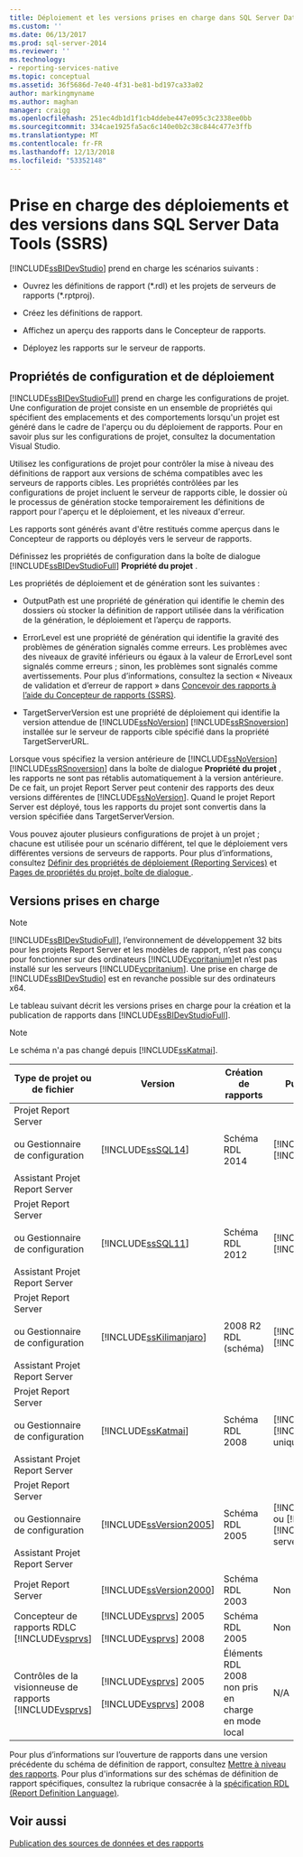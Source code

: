 ```yaml
---
title: Déploiement et les versions prises en charge dans SQL Server Data Tools (SSRS) | Microsoft Docs
ms.custom: ''
ms.date: 06/13/2017
ms.prod: sql-server-2014
ms.reviewer: ''
ms.technology:
- reporting-services-native
ms.topic: conceptual
ms.assetid: 36f5686d-7e40-4f31-be81-bd197ca33a02
author: markingmyname
ms.author: maghan
manager: craigg
ms.openlocfilehash: 251ec4db1d1f1cb4ddebe447e095c3c2338ee0bb
ms.sourcegitcommit: 334cae1925fa5ac6c140e0b2c38c844c477e3ffb
ms.translationtype: MT
ms.contentlocale: fr-FR
ms.lasthandoff: 12/13/2018
ms.locfileid: "53352148"
---
```

# <a name="deployment-and-version-support-in-sql-server-data-tools-ssrs"></a>Prise en charge des déploiements et des versions dans SQL Server Data Tools (SSRS)
  [!INCLUDE[ssBIDevStudio](../../includes/ssbidevstudio-md.md)] prend en charge les scénarios suivants :  
  
-   Ouvrez les définitions de rapport (*.rdl) et les projets de serveurs de rapports (\*.rptproj).  
  
-   Créez les définitions de rapport.  
  
-   Affichez un aperçu des rapports dans le Concepteur de rapports.  
  
-   Déployez les rapports sur le serveur de rapports.  
  
##  <a name="bkmk_ConfigurationandDeploymentProperties"></a> Propriétés de configuration et de déploiement  
 [!INCLUDE[ssBIDevStudioFull](../../includes/ssbidevstudiofull-md.md)] prend en charge les configurations de projet. Une configuration de projet consiste en un ensemble de propriétés qui spécifient des emplacements et des comportements lorsqu'un projet est généré dans le cadre de l'aperçu ou du déploiement de rapports. Pour en savoir plus sur les configurations de projet, consultez la documentation Visual Studio.  
  
 Utilisez les configurations de projet pour contrôler la mise à niveau des définitions de rapport aux versions de schéma compatibles avec les serveurs de rapports cibles. Les propriétés contrôlées par les configurations de projet incluent le serveur de rapports cible, le dossier où le processus de génération stocke temporairement les définitions de rapport pour l'aperçu et le déploiement, et les niveaux d'erreur.  
  
 Les rapports sont générés avant d'être restitués comme aperçus dans le Concepteur de rapports ou déployés vers le serveur de rapports.  
  
 Définissez les propriétés de configuration dans la boîte de dialogue [!INCLUDE[ssBIDevStudioFull](../../includes/ssbidevstudiofull-md.md)] **Propriété du projet** .  
  
 Les propriétés de déploiement et de génération sont les suivantes :  
  
-   OutputPath est une propriété de génération qui identifie le chemin des dossiers où stocker la définition de rapport utilisée dans la vérification de la génération, le déploiement et l’aperçu de rapports.  
  
-   ErrorLevel est une propriété de génération qui identifie la gravité des problèmes de génération signalés comme erreurs. Les problèmes avec des niveaux de gravité inférieurs ou égaux à la valeur de ErrorLevel sont signalés comme erreurs ; sinon, les problèmes sont signalés comme avertissements. Pour plus d’informations, consultez la section « Niveaux de validation et d’erreur de rapport » dans [Concevoir des rapports à l’aide du Concepteur de rapports &#40;SSRS&#41;](design-reporting-services-paginated-reports-with-report-designer-ssrs.md).  
  
-   TargetServerVersion est une propriété de déploiement qui identifie la version attendue de [!INCLUDE[ssNoVersion](../../includes/ssnoversion-md.md)] [!INCLUDE[ssRSnoversion](../../includes/ssrsnoversion-md.md)] installée sur le serveur de rapports cible spécifié dans la propriété TargetServerURL.  
  
 Lorsque vous spécifiez la version antérieure de [!INCLUDE[ssNoVersion](../../includes/ssnoversion-md.md)] [!INCLUDE[ssRSnoversion](../../includes/ssrsnoversion-md.md)] dans la boîte de dialogue **Propriété du projet** , les rapports ne sont pas rétablis automatiquement à la version antérieure. De ce fait, un projet Report Server peut contenir des rapports des deux versions différentes de [!INCLUDE[ssNoVersion](../../includes/ssnoversion-md.md)]. Quand le projet Report Server est déployé, tous les rapports du projet sont convertis dans la version spécifiée dans TargetServerVersion.  
  
 Vous pouvez ajouter plusieurs configurations de projet à un projet ; chacune est utilisée pour un scénario différent, tel que le déploiement vers différentes versions de serveurs de rapports. Pour plus d’informations, consultez [Définir des propriétés de déploiement &#40;Reporting Services&#41;](set-deployment-properties-reporting-services.md) et [Pages de propriétés du projet, boîte de dialogue ](project-property-pages-dialog-box.md).  
  
##  <a name="bkmk_SupportedVersions"></a> Versions prises en charge  
  
> [!NOTE]  
>  [!INCLUDE[ssBIDevStudioFull](../../includes/ssbidevstudiofull-md.md)], l’environnement de développement 32 bits pour les projets Report Server et les modèles de rapport, n’est pas conçu pour fonctionner sur des ordinateurs [!INCLUDE[vcpritanium](../../includes/vcpritanium-md.md)]et n’est pas installé sur les serveurs [!INCLUDE[vcpritanium](../../includes/vcpritanium-md.md)]. Une prise en charge de [!INCLUDE[ssBIDevStudio](../../includes/ssbidevstudio-md.md)] est en revanche possible sur des ordinateurs x64.  
  
 Le tableau suivant décrit les versions prises en charge pour la création et la publication de rapports dans [!INCLUDE[ssBIDevStudioFull](../../includes/ssbidevstudiofull-md.md)].  
  
> [!NOTE]  
>  Le schéma n'a pas changé depuis [!INCLUDE[ssKatmai](../../includes/sskatmai-md.md)].  
  
|Type de projet ou de fichier|Version|Création de rapports|Publier des rapports|Remarques|  
|--------------------------|-------------|--------------------|---------------------|-----------|  
|Projet Report Server<br /><br /> ou Gestionnaire de configuration<br /><br /> Assistant Projet Report Server|[!INCLUDE[ssSQL14](../../includes/sssql14-md.md)]|Schéma RDL 2014|[!INCLUDE[ssSQL14](../../includes/sssql14-md.md)] [!INCLUDE[ssRSnoversion](../../includes/ssrsnoversion-md.md)]||  
|Projet Report Server<br /><br /> ou Gestionnaire de configuration<br /><br /> Assistant Projet Report Server|[!INCLUDE[ssSQL11](../../includes/sssql11-md.md)]|Schéma RDL 2012|[!INCLUDE[ssSQL11](../../includes/sssql11-md.md)] [!INCLUDE[ssRSnoversion](../../includes/ssrsnoversion-md.md)]||  
|Projet Report Server<br /><br /> ou Gestionnaire de configuration<br /><br /> Assistant Projet Report Server|[!INCLUDE[ssKilimanjaro](../../includes/sskilimanjaro-md.md)]|2008 R2 RDL (schéma)|[!INCLUDE[ssKilimanjaro](../../includes/sskilimanjaro-md.md)] [!INCLUDE[ssRSnoversion](../../includes/ssrsnoversion-md.md)]||  
|Projet Report Server<br /><br /> ou Gestionnaire de configuration<br /><br /> Assistant Projet Report Server|[!INCLUDE[ssKatmai](../../includes/sskatmai-md.md)]|Schéma RDL 2008|[!INCLUDE[ssKatmai](../../includes/sskatmai-md.md)] [!INCLUDE[ssRSnoversion](../../includes/ssrsnoversion-md.md)] uniquement|Permet une mise à niveau locale de schémas RDL (Report Definition Language) 2003, 2005 et 2008.|  
|Projet Report Server<br /><br /> ou Gestionnaire de configuration<br /><br /> Assistant Projet Report Server|[!INCLUDE[ssVersion2005](../../includes/ssversion2005-md.md)]|Schéma RDL 2005|[!INCLUDE[ssVersion2005](../../includes/ssversion2005-md.md)] ou [!INCLUDE[ssKatmai](../../includes/sskatmai-md.md)] [!INCLUDE[ssRSnoversion](../../includes/ssrsnoversion-md.md)] serveur de rapports||  
|Projet Report Server|[!INCLUDE[ssVersion2000](../../includes/ssversion2000-md.md)]|Schéma RDL 2003|Non pris en charge||  
|Concepteur de rapports RDLC [!INCLUDE[vsprvs](../../includes/vsprvs-md.md)]|[!INCLUDE[vsprvs](../../includes/vsprvs-md.md)] 2005<br /><br /> [!INCLUDE[vsprvs](../../includes/vsprvs-md.md)] 2008|Schéma RDL 2005|Non pris en charge|Ne prend pas en charge le schéma RDL 2008.|  
|Contrôles de la visionneuse de rapports [!INCLUDE[vsprvs](../../includes/vsprvs-md.md)]|[!INCLUDE[vsprvs](../../includes/vsprvs-md.md)] 2005<br /><br /> [!INCLUDE[vsprvs](../../includes/vsprvs-md.md)] 2008|Éléments RDL 2008 non pris en charge en mode local|N/A|Peut afficher des rapports RDL 2008 sur [!INCLUDE[ssKatmai](../../includes/sskatmai-md.md)] [!INCLUDE[ssRSnoversion](../../includes/ssrsnoversion-md.md)] serveur de rapports en mode serveur.|  
  
 Pour plus d’informations sur l’ouverture de rapports dans une version précédente du schéma de définition de rapport, consultez [Mettre à niveau des rapports](../install-windows/upgrade-reports.md). Pour plus d'informations sur des schémas de définition de rapport spécifiques, consultez la rubrique consacrée à la [spécification RDL (Report Definition Language)](https://go.microsoft.com/fwlink/?linkid=116865).  
  
## <a name="see-also"></a>Voir aussi  
 [Publication des sources de données et des rapports](../reports/publishing-data-sources-and-reports.md)  
  
  
